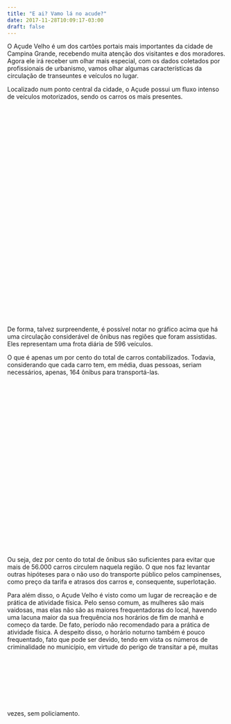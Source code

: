 ```yaml
---
title: "E ai? Vamo lá no acude?"
date: 2017-11-28T10:09:17-03:00
draft: false
---
```


O Açude Velho é um dos cartões portais mais importantes da cidade de Campina Grande, recebendo muita atenção dos visitantes e dos moradores. Agora ele irá receber um olhar mais especial, com os dados coletados por profissionais de urbanismo, vamos olhar algumas características da circulação de transeuntes e veículos no lugar.
<!--more-->

Localizado num ponto central da cidade, o Açude possui um fluxo intenso de veículos motorizados, sendo os carros os mais presentes.
<meta charset="utf-8">
<svg width="960" height="960" font-family="sans-serif" font-size="10"></svg>
<script src="https://d3js.org/d3.v4.min.js"></script>
<script src="lab3---vis/post/static/d3-scale-radial.js"></script>

De forma, talvez surpreendente, é possível notar no gráfico acima que há uma circulação considerável de ônibus nas regiões que foram assistidas. Eles representam uma frota diária de 596 veículos.

O que é apenas um por cento do total de carros contabilizados. Todavia, considerando que cada carro tem, em média, duas pessoas, seriam necessários, apenas, 164 ônibus para transportá-las.
<svg width="400" height="400" font-family="sans-serif" font-size="10" text-anchor="middle"></svg>
<script src="lab3---vis/post/static/carros-onibus.js"></script>

Ou seja, dez por cento do total de ônibus são suficientes para evitar que mais de 56.000 carros circulem naquela região. O que nos faz levantar outras hipóteses para o não uso do transporte público pelos campinenses, como preço da tarifa e atrasos dos carros e, consequente, superlotação.

Para além disso, o Açude Velho é visto como um lugar de recreação e de prática de atividade física. Pelo senso comum, as mulheres são mais vaidosas, mas elas não são as maiores frequentadoras do local, havendo uma lacuna maior da sua frequência nos horários de fim de manhã e começo da tarde. De fato, período não recomendado para a prática de atividade física.
A despeito disso, o horário noturno também é pouco frequentado, fato que pode ser devido, tendo em vista os números de criminalidade no município, em virtude do perigo de transitar a pé, muitas vezes, sem policiamento.
<svg id="chart"></svg>
<style src = "lab3---vis/post/static/freq-mulheres.css"></style>
<div id = "visualizacao">
<script>src = "lab3---vis/post/static/freq-mulheres.js"</script>
</id>
